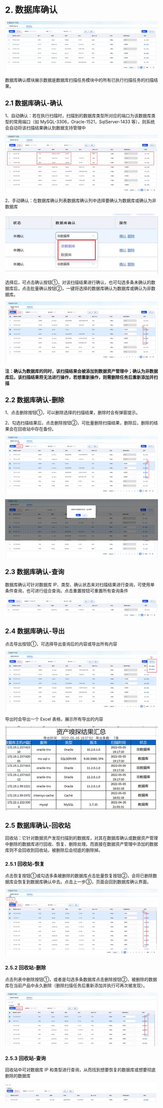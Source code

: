 # 2. 数据库确认

![](/images/operation/discovery/dbconfirm/dbconfirm_1.jpg)

数据库确认模块展示数据是数据库扫描任务模块中的所有已执行扫描任务的扫描结果。

## 2.1 数据库确认-确认

1、自动确认：若在执行扫描时，扫描到的数据库类型所对应的端口为该数据库类型的常用端口（如 MySQL-3306，Oracle-1521，SqlServer-1433 等），则系统会自动将该扫描结果确认到数据支持管理中

![](/images/operation/discovery/dbconfirm/dbconfirm_2.jpg)

2、手动确认：在数据库确认列表数据库确认列中选择要确认为数据库或确认为非数据库

![](/images/operation/discovery/dbconfirm/dbconfirm_3.jpg) 



选择后，可点击确认按钮①，对该扫描结果进行确认，也可勾选多条未确认的数据库后，点击批量确认按钮②，一键将选择的数据库确认为数据库或确认为非数据库。

![](/images/operation/discovery/dbconfirm/dbconfirm_4.jpg)

**注：确认为数据库的同时，该扫描结果会被添加到数据资产管理中；确认为非数据库后，该扫描结果将无法进行操作，若想重新操作，则需删除任务后重新添加并扫描**

## 2.2 数据库确认-删除

1、点击删除按钮①，可以删除选择的扫描结果，删除时会有弹窗提示。

2、勾选扫描结果后，点击删除按钮②，可批量删除扫描结果，删除后，删除的结果会在回收站中存在备份。

![](/images/operation/discovery/dbconfirm/dbconfirm_5.jpg)

![](/images/operation/discovery/dbconfirm/dbconfirm_6.jpg)

## 2.3 数据库确认-查询

数据库确认可针对数据库 IP、类型、确认状态来对扫描结果进行查询，可使用单条件查询，也可进行组合查询。点击重置按钮可重置所有查询条件

![](/images/operation/discovery/dbconfirm/dbconfirm_7.jpg)

## 2.4 数据库确认-导出

点击导出按钮①，可选择导出查询后的内容或导出所有内容 

![](/images/operation/discovery/dbconfirm/dbconfirm_8.jpg)

导出时会导出一个 Excel 表格，展示所有导出的内容

 ![](/images/operation/discovery/dbconfirm/dbconfirm_9.jpg)

## 2.5 数据库确认-回收站

回收站：它针对数据资产发现扫描到的数据库，对其在数据库确认或数据资产管理中删除的数据库进行回收、恢复、删除处理。而直接在数据资产管理中添加的数据库则不会回收到回收站，被删除后会彻底的删除掉。

### 2.5.1  回收站-恢复

点击恢复按钮①或勾选多条被删除的数据库点击批量恢复按钮②，会将已删除数据库会恢复到数据库确认中去。点击上一步③，页面会回到数据库确认界面。

![](/images/operation/discovery/dbconfirm/dbconfirm_10.jpg)

### 2.5.2  回收站-删除

 点击列表中删除按钮①，或者是勾选多条数据库点击删除按钮②，被删除的数据库在当前产品中永久删除（删除扫描任务后重新添加并执行可再次被发现）。

 ![](/images/operation/discovery/dbconfirm/dbconfirm_11.jpg)

### 2.5.3  回收站-查询

回收站中可对数据库 IP 和类型进行查询，从而找到想要恢复的数据库或想要彻底删除的数据库

![](/images/operation/discovery/dbconfirm/dbconfirm_12.jpg)

  

 
